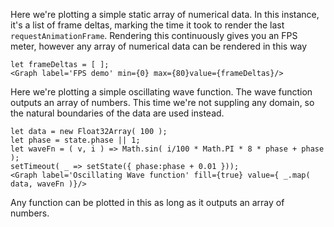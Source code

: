 Here we're plotting a simple static array of numerical data. In this instance,
it's a list of frame deltas, marking the time it took to render the last
`requestAnimationFrame`. Rendering this continuously gives you an FPS meter,
however any array of numerical data can be rendered in this way

```
let frameDeltas = [ ];
<Graph label='FPS demo' min={0} max={80}value={frameDeltas}/>
```

Here we're plotting a simple oscillating wave function. The wave function outputs an
array of numbers. This time we're not suppling any domain, so the natural boundaries
of the data are used instead.

```
let data = new Float32Array( 100 );
let phase = state.phase || 1;
let waveFn = ( v, i ) => Math.sin( i/100 * Math.PI * 8 * phase + phase );
setTimeout( _ => setState({ phase:phase + 0.01 }));
<Graph label='Oscillating Wave function' fill={true} value={ _.map( data, waveFn )}/>
```

Any function can be plotted in this as long as it outputs an array of numbers.
